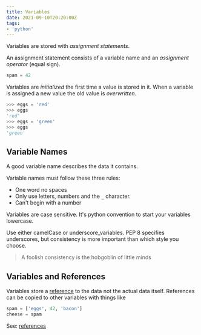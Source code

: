 ```yaml
---
title: Variables
date: 2021-09-10T20:20:00Z
tags:
- 'python'
---
```


Variables are stored with _assignment statements_.

An assignment statement consists of a variable name and an _assignment
operator_ (equal sign).

```python
spam = 42
```

Variables are _initialized_ the first time a value is stored in it. When a
variable is assigned a new value the old value is _overwritten_.

```python
>>> eggs = 'red'
>>> eggs
'red'
>>> eggs = 'green'
>>> eggs
'green'
```

## Variable Names

A good variable name describes the data it contains.

Variable names must follow these three rules:

* One word no spaces
* Only use letters, numbers and the `_` character.
* Can't begin with a number

Variables are case sensitive. It's python convention to start your variables
lowercase.

Use either camelCase or underscore_variables. PEP 8 specifies underscores, but
consistency is more important than which style you choose.

> A foolish consistency is the hobgoblin of little minds

## Variables and References

Variables store a [reference](20210916054425-references.md) to the data not the
actual data itself. References can be copied to other variables with things like

```python
spam = ['eggs', 42, 'bacon']
cheese = spam
```

See: [references](20210916054425-references.md)
